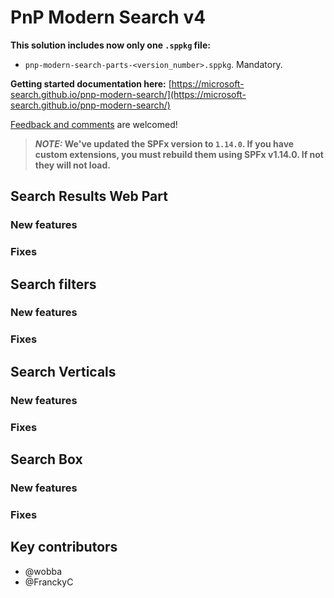 # PnP Modern Search v4

**This solution includes now only one `.sppkg` file:**
- `pnp-modern-search-parts-<version_number>.sppkg`. Mandatory.

**Getting started documentation here:** [https://microsoft-search.github.io/pnp-modern-search/](https://microsoft-search.github.io/pnp-modern-search/)

[Feedback and comments](https://github.com/microsoft-search/pnp-modern-search/issues) are welcomed!

> **_NOTE:_ We've updated the SPFx version to `1.14.0`. If you have custom extensions, you must rebuild them using SPFx v1.14.0. If not they will not load.**

## Search Results Web Part

### New features

### Fixes

## Search filters

### New features

### Fixes

## Search Verticals

### New features

### Fixes

## Search Box

### New features

### Fixes

## Key contributors

- @wobba 
- @FranckyC 